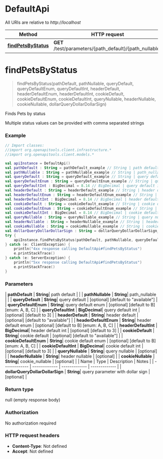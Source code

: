 # DefaultApi

All URIs are relative to *http://localhost*

| Method | HTTP request | Description |
| ------------- | ------------- | ------------- |
| [**findPetsByStatus**](DefaultApi.md#findPetsByStatus) | **GET** /test/parameters/{path_default}/{path_nullable} | Finds Pets by status |


<a id="findPetsByStatus"></a>
# **findPetsByStatus**
> findPetsByStatus(pathDefault, pathNullable, queryDefault, queryDefaultEnum, queryDefaultInt, headerDefault, headerDefaultEnum, headerDefaultInt, cookieDefault, cookieDefaultEnum, cookieDefaultInt, queryNullable, headerNullable, cookieNullable, dollarQueryDollarDollarSign)

Finds Pets by status

Multiple status values can be provided with comma separated strings

### Example
```kotlin
// Import classes:
//import org.openapitools.client.infrastructure.*
//import org.openapitools.client.models.*

val apiInstance = DefaultApi()
val pathDefault : String = pathDefault_example // String | path default
val pathNullable : String = pathNullable_example // String | path_nullable
val queryDefault : String = queryDefault_example // String | query default
val queryDefaultEnum : String = queryDefaultEnum_example // String | query default enum
val queryDefaultInt : BigDecimal = 8.14 // BigDecimal | query default int
val headerDefault : String = headerDefault_example // String | header default
val headerDefaultEnum : String = headerDefaultEnum_example // String | header default enum
val headerDefaultInt : BigDecimal = 8.14 // BigDecimal | header default int
val cookieDefault : String = cookieDefault_example // String | cookie default
val cookieDefaultEnum : String = cookieDefaultEnum_example // String | cookie default enum
val cookieDefaultInt : BigDecimal = 8.14 // BigDecimal | cookie default int
val queryNullable : String = queryNullable_example // String | query nullable
val headerNullable : String = headerNullable_example // String | header nullable
val cookieNullable : String = cookieNullable_example // String | cookie_nullable
val dollarQueryDollarDollarSign : String = dollarQueryDollarDollarSign_example // String | query parameter with dollar sign
try {
    apiInstance.findPetsByStatus(pathDefault, pathNullable, queryDefault, queryDefaultEnum, queryDefaultInt, headerDefault, headerDefaultEnum, headerDefaultInt, cookieDefault, cookieDefaultEnum, cookieDefaultInt, queryNullable, headerNullable, cookieNullable, dollarQueryDollarDollarSign)
} catch (e: ClientException) {
    println("4xx response calling DefaultApi#findPetsByStatus")
    e.printStackTrace()
} catch (e: ServerException) {
    println("5xx response calling DefaultApi#findPetsByStatus")
    e.printStackTrace()
}
```

### Parameters
| **pathDefault** | **String**| path default | |
| **pathNullable** | **String**| path_nullable | |
| **queryDefault** | **String**| query default | [optional] [default to &quot;available&quot;] |
| **queryDefaultEnum** | **String**| query default enum | [optional] [default to B] [enum: A, B, C] |
| **queryDefaultInt** | **BigDecimal**| query default int | [optional] [default to 3] |
| **headerDefault** | **String**| header default | [optional] [default to &quot;available&quot;] |
| **headerDefaultEnum** | **String**| header default enum | [optional] [default to B] [enum: A, B, C] |
| **headerDefaultInt** | **BigDecimal**| header default int | [optional] [default to 3] |
| **cookieDefault** | **String**| cookie default | [optional] [default to &quot;available&quot;] |
| **cookieDefaultEnum** | **String**| cookie default enum | [optional] [default to B] [enum: A, B, C] |
| **cookieDefaultInt** | **BigDecimal**| cookie default int | [optional] [default to 3] |
| **queryNullable** | **String**| query nullable | [optional] |
| **headerNullable** | **String**| header nullable | [optional] |
| **cookieNullable** | **String**| cookie_nullable | [optional] |
| Name | Type | Description  | Notes |
| ------------- | ------------- | ------------- | ------------- |
| **dollarQueryDollarDollarSign** | **String**| query parameter with dollar sign | [optional] |

### Return type

null (empty response body)

### Authorization

No authorization required

### HTTP request headers

 - **Content-Type**: Not defined
 - **Accept**: Not defined

